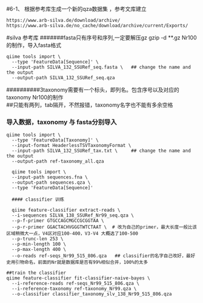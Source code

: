 #6-1、 根据参考库生成一个新的qza数据集 ，参考文库建立
 ```
 https://www.arb-silva.de/download/archive/
 https://www.arb-silva.de/no_cache/download/archive/current/Exports/
 ```
 
 #silva 参考库
#######fasta只有序号和序列,一定要解压gz  gzip -d **.gz   Nr100的制作，导入fasta格式
```
qiime tools import \
  --type 'FeatureData[Sequence]' \
  --input-path SILVA_132_SSURef_seq.fasta \   ## change the name and the output
  --output-path SILVA_132_SSURef_seq.qza 

```
##########3taxonomy需要有一个标头，即列名。包含序号以及对应的taxonomy  Nr100的制作   
##只能有两列，tab隔开，不然报错，taxonomy名字也不能有多余空格

### 导入数据，taxonomy 与 fasta分别导入

```
qiime tools import \
  --type 'FeatureData[Taxonomy]' \
  --input-format HeaderlessTSVTaxonomyFormat \ 
  --input-path SILVA_132_SSURef_tax.txt \     ## change the name and the output
  --output-path ref-taxonomy_all.qza 
  
  qiime tools import \
  --input-path sequences.fna \
  --output-path sequences.qza \
  --type 'FeatureData[Sequence]'
  
  #### classifier 训练
  
  qiime feature-classifier extract-reads \
  --i-sequences SILVA_138_SSURef_Nr99_seq.qza \
  --p-f-primer GTGCCAGCMGCCGCGGTAA \
  --p-r-primer GGACTACHVGGGTWTCTAAT \  # 改为自己的primer，最大长度一般比该区域稍微大一点，V4区对应100-400，V3-V4 大概选了100-500
  --p-trunc-len 253 \
  --p-min-length 100 \
  --p-max-length 400 \
  --o-reads ref-seqs_Nr99_515_806.qza   ## classifier的名字自己改好，最好史用引物命名，前面的Nr就是数据库是否有99%相似合并，100%的太多

##train the classifier
qiime feature-classifier fit-classifier-naive-bayes \
  --i-reference-reads ref-seqs_Nr99_515_806.qza \
  --i-reference-taxonomy ref-taxonomy_Nr99.qza \
  --o-classifier classifier_taxonomy_slv_138_Nr99_515_806.qza  
```
